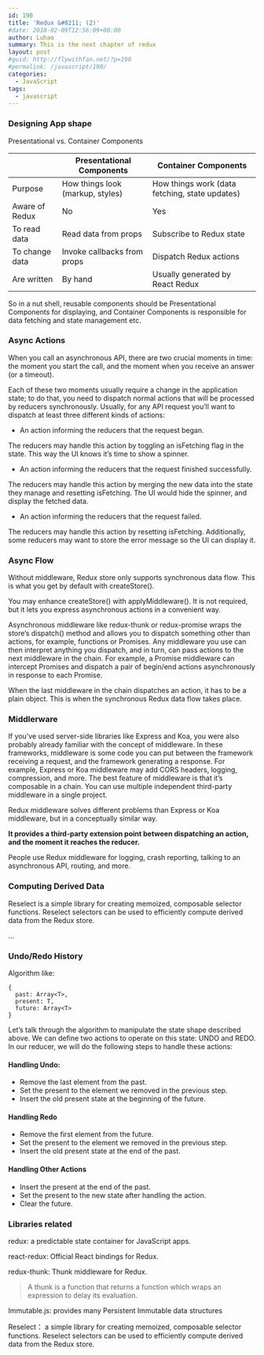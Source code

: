 ```yaml
---
id: 190
title: 'Redux &#8211; (2)'
#date: 2018-02-09T12:56:09+00:00
author: Luhao
summary: This is the next chapter of redux
layout: post
#guid: http://flywithfan.net/?p=190
#permalink: /javascript/190/
categories:
  - JavaScript
tags:
  - javascript
---
```

### Designing App shape

Presentational vs. Container Components

|                | Presentational Components        | Container Components                           |
| -------------- | -------------------------------- | ---------------------------------------------- |
| Purpose        | How things look (markup, styles) | How things work (data fetching, state updates) |
| Aware of Redux | No                               | Yes                                            |
| To read data   | Read data from props             | Subscribe to Redux state                       |
| To change data | Invoke callbacks from props      | Dispatch Redux actions                         |
| Are written    | By hand                          | Usually generated by React Redux               |

So in a nut shell, reusable components should be Presentational Components for displaying, and Container Components is responsible for data fetching and state management etc.

### Async Actions

When you call an asynchronous API, there are two crucial moments in time: the moment you start the call, and the moment when you receive an answer (or a timeout).

Each of these two moments usually require a change in the application state; to do that, you need to dispatch normal actions that will be processed by reducers synchronously. Usually, for any API request you&#8217;ll want to dispatch at least three different kinds of actions:

  * An action informing the reducers that the request began.

The reducers may handle this action by toggling an isFetching flag in the state. This way the UI knows it&#8217;s time to show a spinner.

  * An action informing the reducers that the request finished successfully.

The reducers may handle this action by merging the new data into the state they manage and resetting isFetching. The UI would hide the spinner, and display the fetched data.

  * An action informing the reducers that the request failed.

The reducers may handle this action by resetting isFetching. Additionally, some reducers may want to store the error message so the UI can display it.

### Async Flow

Without middleware, Redux store only supports synchronous data flow. This is what you get by default with createStore().
   
You may enhance createStore() with applyMiddleware(). It is not required, but it lets you express asynchronous actions in a convenient way.

Asynchronous middleware like redux-thunk or redux-promise wraps the store&#8217;s dispatch() method and allows you to dispatch something other than actions, for example, functions or Promises. Any middleware you use can then interpret anything you dispatch, and in turn, can pass actions to the next middleware in the chain. For example, a Promise middleware can intercept Promises and dispatch a pair of begin/end actions asynchronously in response to each Promise.

When the last middleware in the chain dispatches an action, it has to be a plain object. This is when the synchronous Redux data flow takes place.

### Middlerware

If you&#8217;ve used server-side libraries like Express and Koa, you were also probably already familiar with the concept of middleware. In these frameworks, middleware is some code you can put between the framework receiving a request, and the framework generating a response. For example, Express or Koa middleware may add CORS headers, logging, compression, and more. The best feature of middleware is that it&#8217;s composable in a chain. You can use multiple independent third-party middleware in a single project.

Redux middleware solves different problems than Express or Koa middleware, but in a conceptually similar way.

**It provides a third-party extension point between dispatching an action, and the moment it reaches the reducer.**

People use Redux middleware for logging, crash reporting, talking to an asynchronous API, routing, and more.

### Computing Derived Data

Reselect is a simple library for creating memoized, composable selector functions. Reselect selectors can be used to efficiently compute derived data from the Redux store.

&#8230;

### Undo/Redo History

Algorithm like:

<pre class="line-numbers prism-highlight" data-start="1"><code class="language-null">{
  past: Array&lt;T&gt;,
  present: T,
  future: Array&lt;T&gt;
}
</code></pre>

Let&#8217;s talk through the algorithm to manipulate the state shape described above. We can define two actions to operate on this state: UNDO and REDO. In our reducer, we will do the following steps to handle these actions:

#### Handling Undo:

  * Remove the last element from the past.
  * Set the present to the element we removed in the previous step.
  * Insert the old present state at the beginning of the future.

#### Handling Redo

  * Remove the first element from the future.
  * Set the present to the element we removed in the previous step.
  * Insert the old present state at the end of the past.

#### Handling Other Actions

  * Insert the present at the end of the past.
  * Set the present to the new state after handling the action.
  * Clear the future.

### Libraries related

redux: a predictable state container for JavaScript apps.

react-redux: Official React bindings for Redux.

redux-thunk: Thunk middleware for Redux.

> A thunk is a function that returns a function which wraps an expression to delay its evaluation. 

Immutable.js: provides many Persistent Immutable data structures

Reselect： a simple library for creating memoized, composable selector functions. Reselect selectors can be used to efficiently compute derived data from the Redux store.